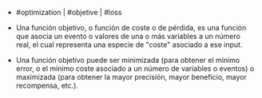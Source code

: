 - #optimization | #objetive | #loss

- Una función objetivo, o función de coste o de pérdida, es una función que asocia un evento o valores de una o más variables a un número real, el cual representa una especie de "coste" asociado a ese input.
- Una función objetivo puede ser minimizada (para obtener el mínimo error, o el mínimo coste asociado a un número de variables o eventos) o maximizada (para obtener la mayor precisión, mayor beneficio, mayor recompensa, etc.).